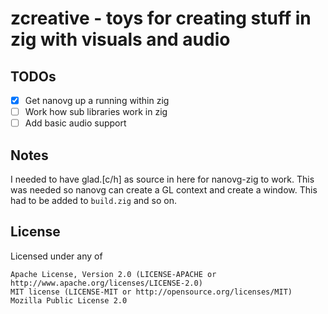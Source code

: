 # zcreative - toys for creating stuff in zig with visuals and audio

## TODOs

- [X] Get nanovg up a running within zig
- [ ] Work how sub libraries work in zig
- [ ] Add basic audio support

## Notes

I needed to have glad.[c/h] as source in here for nanovg-zig
to work. This was needed so nanovg can create a GL context and 
create a window. This had to be added to ```build.zig``` and so on.

## License

Licensed under any of

    Apache License, Version 2.0 (LICENSE-APACHE or http://www.apache.org/licenses/LICENSE-2.0)
    MIT license (LICENSE-MIT or http://opensource.org/licenses/MIT)
    Mozilla Public License 2.0
